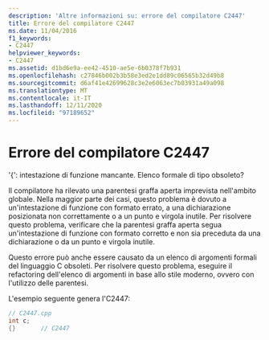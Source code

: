 ```yaml
---
description: 'Altre informazioni su: errore del compilatore C2447'
title: Errore del compilatore C2447
ms.date: 11/04/2016
f1_keywords:
- C2447
helpviewer_keywords:
- C2447
ms.assetid: d1bd6e9a-ee42-4510-ae5e-6b0378f7b931
ms.openlocfilehash: c27846b002b3b58e3ed2e1dd89c06565b32d49b8
ms.sourcegitcommit: d6af41e42699628c3e2e6063ec7b03931a49a098
ms.translationtype: MT
ms.contentlocale: it-IT
ms.lasthandoff: 12/11/2020
ms.locfileid: "97189652"
---
```

# <a name="compiler-error-c2447"></a>Errore del compilatore C2447

'{': intestazione di funzione mancante. Elenco formale di tipo obsoleto?

Il compilatore ha rilevato una parentesi graffa aperta imprevista nell'ambito globale. Nella maggior parte dei casi, questo problema è dovuto a un'intestazione di funzione con formato errato, a una dichiarazione posizionata non correttamente o a un punto e virgola inutile. Per risolvere questo problema, verificare che la parentesi graffa aperta segua un'intestazione di funzione con formato corretto e non sia preceduta da una dichiarazione o da un punto e virgola inutile.

Questo errore può anche essere causato da un elenco di argomenti formali del linguaggio C obsoleti. Per risolvere questo problema, eseguire il refactoring dell'elenco di argomenti in base allo stile moderno, ovvero con l'utilizzo delle parentesi.

L'esempio seguente genera l'C2447:

```cpp
// C2447.cpp
int c;
{}       // C2447
```
